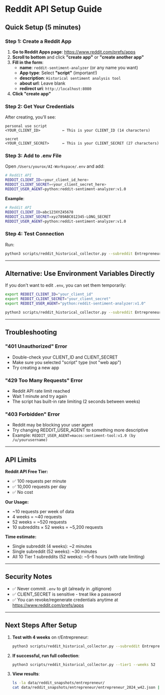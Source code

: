 # Reddit API Setup Guide

## Quick Setup (5 minutes)

### Step 1: Create a Reddit App

1. **Go to Reddit Apps page**: https://www.reddit.com/prefs/apps
2. **Scroll to bottom** and click **"create app"** or **"create another app"**
3. **Fill in the form**:
   - **name**: `reddit-sentiment-analyzer` (or any name you want)
   - **App type**: Select **"script"** (important!)
   - **description**: `Historical sentiment analysis tool`
   - **about url**: Leave blank
   - **redirect uri**: `http://localhost:8080`
4. **Click "create app"**

### Step 2: Get Your Credentials

After creating, you'll see:

```
personal use script
<YOUR_CLIENT_ID>          ← This is your CLIENT_ID (14 characters)

secret
<YOUR_CLIENT_SECRET>      ← This is your CLIENT_SECRET (27 characters)
```

### Step 3: Add to .env File

Open `/Users/yourox/AI-Workspace/.env` and add:

```bash
# Reddit API
REDDIT_CLIENT_ID=<your_client_id_here>
REDDIT_CLIENT_SECRET=<your_client_secret_here>
REDDIT_USER_AGENT=python:reddit-sentiment-analyzer:v1.0
```

**Example**:
```bash
# Reddit API
REDDIT_CLIENT_ID=abc123XYZ45678
REDDIT_CLIENT_SECRET=xyz789ABC012345-LONG_SECRET
REDDIT_USER_AGENT=python:reddit-sentiment-analyzer:v1.0
```

### Step 4: Test Connection

Run:
```bash
python3 scripts/reddit_historical_collector.py --subreddit Entrepreneur --weeks 4
```

---

## Alternative: Use Environment Variables Directly

If you don't want to edit `.env`, you can set them temporarily:

```bash
export REDDIT_CLIENT_ID="your_client_id"
export REDDIT_CLIENT_SECRET="your_client_secret"
export REDDIT_USER_AGENT="python:reddit-sentiment-analyzer:v1.0"

python3 scripts/reddit_historical_collector.py --subreddit Entrepreneur --weeks 4
```

---

## Troubleshooting

### "401 Unauthorized" Error
- Double-check your CLIENT_ID and CLIENT_SECRET
- Make sure you selected "script" type (not "web app")
- Try creating a new app

### "429 Too Many Requests" Error
- Reddit API rate limit reached
- Wait 1 minute and try again
- The script has built-in rate limiting (2 seconds between weeks)

### "403 Forbidden" Error
- Reddit may be blocking your user agent
- Try changing REDDIT_USER_AGENT to something more descriptive
- Example: `REDDIT_USER_AGENT=macos:sentiment-tool:v1.0 (by /u/yourusername)`

---

## API Limits

**Reddit API Free Tier:**
- ✅ 100 requests per minute
- ✅ 10,000 requests per day
- ✅ No cost

**Our Usage:**
- ~10 requests per week of data
- 4 weeks = ~40 requests
- 52 weeks = ~520 requests
- 10 subreddits × 52 weeks = ~5,200 requests

**Time estimate:**
- Single subreddit (4 weeks): ~2 minutes
- Single subreddit (52 weeks): ~30 minutes
- All 10 Tier 1 subreddits (52 weeks): ~5-6 hours (with rate limiting)

---

## Security Notes

- ✅ Never commit `.env` to git (already in .gitignore)
- ✅ CLIENT_SECRET is sensitive - treat like a password
- ✅ You can revoke/regenerate credentials anytime at https://www.reddit.com/prefs/apps

---

## Next Steps After Setup

1. **Test with 4 weeks** on r/Entrepreneur:
   ```bash
   python3 scripts/reddit_historical_collector.py --subreddit Entrepreneur --weeks 4
   ```

2. **If successful, run full collection**:
   ```bash
   python3 scripts/reddit_historical_collector.py --tier1 --weeks 52
   ```

3. **View results**:
   ```bash
   ls -la data/reddit_snapshots/entrepreneur/
   cat data/reddit_snapshots/entrepreneur/entrepreneur_2024_w42.json | jq
   ```

